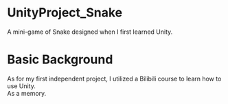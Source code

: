 # UnityProject_Snake
A mini-game of Snake designed when I first learned Unity.

# Basic Background
As for my first independent project, I utilized a Bilibili course to learn how to use Unity.<br/>
As a memory.

